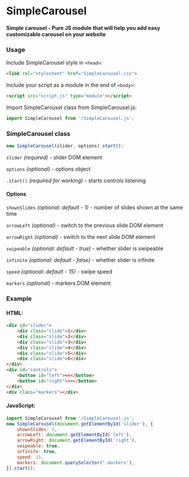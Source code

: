 # SimpleCarousel

#### Simple carousel - Pure JS module that will help you add easy customizable carousel on your website

### Usage

Include SimpleCarousel style in `<head>`:
```html
<link rel="stylesheet" href="SimpleCarousel.css">
```
Include your script as a module in the end of `<body>`:
```html
<script src="script.js" type="module"></script>
```
Import SimpleCarousel class from SimpleCarousel.js:
```javascript
import SimpleCarousel from '/SimpleCarousel.js';
```
### SimpleCarousel class
```javascript
new SimpleCarousel(slider, options).start();
```
`slider` *(required)* - slider DOM element

`options` *(optional)* - options object

`.start()` *(required for working)* - starts controls listening

#### Options

`shownSlides` *(optional: default - 1)* - number of slides shown at the same time

`arrowLeft` *(optional)* - switch to the previous slide DOM element

`arrowRight` *(optional)* - switch to the next slide DOM element

`swipeable` *(optional: default - true)* - whether slider is swipeable

`infinite` *(optional: default - false)* - whether slider is infinite

`speed` *(optional: default - 15)* - swipe speed

`markers` *(optional)* - markers DOM element

### Example

#### HTML:

```html
<div id="slider">
	<div class="slide">1</div>
	<div class="slide">2</div>
	<div class="slide">3</div>
	<div class="slide">4</div>
	<div class="slide">5</div>
	<div class="slide">6</div>
</div>
<div id="controls">
	<button id="left"><<</button>
	<button id="right">>></button>
</div>
<div class="markers"></div>
```
#### JavaScript:

```javascript
import SimpleCarousel from '/SimpleCarousel.js';
new SimpleCarousel(document.getElementById('slider'), {
	shownSlides: 3,
	arrowLeft: document.getElementById('left'),
	arrowRight: document.getElementById('right'),
	swipeable: true,
	infinite: true,
	speed: 15,
	markers: document.querySelector('.markers'),
}).start();
```
